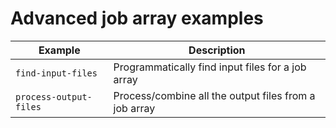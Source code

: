 # Advanced job array examples

| Example               | Description                                           |
|-----------------------|-------------------------------------------------------|
| `find-input-files`    | Programmatically find input files for a job array     |
| `process-output-files`| Process/combine all the output files from a job array |
